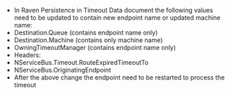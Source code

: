  - In Raven Persistence in Timeout Data document the following values need to be updated to contain new endpoint name or updated machine name:
  - Destination.Queue (contains endpoint name only)
  - Destination.Machine (contains only machine name)
  - OwningTimeoutManager (contains endpoint name only)
  - Headers:
   - NServiceBus.Timeout.RouteExpiredTimeoutTo
   - NServiceBus.OriginatingEndpoint 
 - After the above change the endpoint need to be restarted to process the timeout